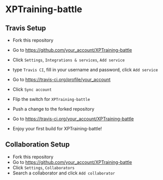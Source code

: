 # XPTraining-battle

## Travis Setup

* Fork this repository
* Go to https://github.com/your_account/XPTraining-battle
* Click ```Settings```, ```Integrations & services```, ```Add service```
* type ```Travis CI```, fill in your username and password, click ```Add service```


* Go to https://travis-ci.org/profile/your_account
* Click ```Sync account```
* Flip the switch for ```XPTraining-battle```


* Push a change to the forked repository
* Go to https://travis-ci.org/your_account/XPTraining-battle
* Enjoy your first build for XPTraining-battle!

## Collaboration Setup

* Fork this repository
* Go to https://github.com/your_account/XPTraining-battle
* Click ```Settings```, ```Collaborators```
* Search a collaborator and click ```Add collaborator```